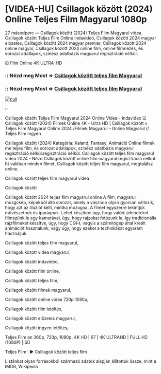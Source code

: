 # [VIDEA-HU] Csillagok között (2024) Online Teljes Film Magyarul 1080p





27 másodperc — Csillagok között (2024) Teljes Film Magyarul videa, Csillagok között Teljes Film Online Indavideo, Csillagok között 2024 magyar elozetes, Csillagok között 2024 magyar premier, Csillagok között 2024 online magyar, Csillagok között 2024 online film, online filmnézés, és sorozat adatlapok, színész adatbázis magyarul regisztráció nélkül.

☑ Film Online 4K ULTRA-HD

### :: Nézd meg Most => [Csillagok között teljes film Magyarul](https://t.co/hzjHFNYXSq)

### :: Nézd meg Most => [Csillagok között teljes film Magyarul](https://t.co/hzjHFNYXSq)

[![null](https://static.wixstatic.com/media/855a25_043b5abeb4ae4d35ac003198e7fe56ed~mv2.gif)](https://t.co/hzjHFNYXSq)

:-

Csillagok között Teljes Film Magyarul 2024 Online Videa - Indavideo ☑ Csillagok között (2024) Filmek Online 4K - Ultra HD | Csillagok között « Teljes Film Magyarul Online 2024 /Filmek Magyarul – Online Magyarul // Teljes Film Ingyen

Csillagok között (2024) Kategória: Kaland, Fantasy, Animáció Online filmek me teljes film, és sorozat adatlapok, színész adatbázis magyarul regisztráció nélkül.regisztráció nélkül. Csillagok között teljes film magyarul videa 2024 - Nézd Csillagok között online film magyarul regisztráció nélkül. Itt valóban minden filmet, Csillagok között teljes film magyarul, megtalálsz online. .

Csillagok között teljes film magyarul videa

Csillagok között

Csillagok között 2024 teljes film magyarul online A film, magyarul mozgókép, képekből álló sorozat, amely a vásznon olyan gyorsan változik, hogy azt az illúziót kelti, mintha mozogna. A filmet egyszerre tekintjük művészetnek és iparágnak. Lehet készíteni úgy, hogy valódi jeleneteket filmezünk le egy kamerával, úgy, hogy rajzokat fotózunk le, így tradicionális rajzfilmeket készítve, úgy, hogy CGI-t, vagyis a számítógép által kreált animációt használunk, vagy úgy, hogy ezeket a technikákat egyaránt használjuk.

Csillagok között teljes film magyarul,

Csillagok között videa magyarul,

Csillagok között indavideo,

Csillagok között film online,

Csillagok között teljes film,

Csillagok között filmek magyarul,

Csillagok között online videa 720p 1080p,

Csillagok között film letöltés,

Csillagok között előzetes magyarul,

Csillagok között ingyen letöltés,

Teljes Film en 360p, 720p, 1080p, 4K HD | 97 | 4K ULTRAHD | FULL HD (1080P) | SD

Teljes Film : ► Csillagok között teljes film

Listánkat olyan forrásokból származó adatok alapján állítottuk össze, mint a IMDB, Wikipedia
